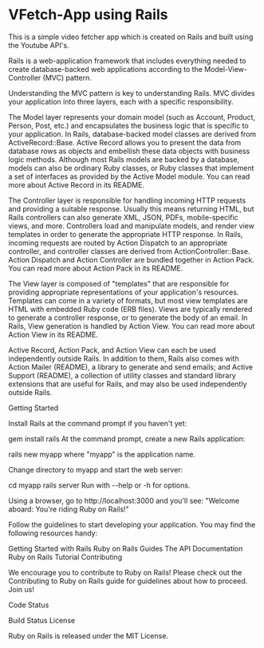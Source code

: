 VFetch-App using Rails
==========

This is a simple video fetcher app which is created on Rails and built using the Youtube API's.

Rails is a web-application framework that includes everything needed to create database-backed web applications according to the Model-View-Controller (MVC) pattern.

Understanding the MVC pattern is key to understanding Rails. MVC divides your application into three layers, each with a specific responsibility.

The Model layer represents your domain model (such as Account, Product, Person, Post, etc.) and encapsulates the business logic that is specific to your application. In Rails, database-backed model classes are derived from ActiveRecord::Base. Active Record allows you to present the data from database rows as objects and embellish these data objects with business logic methods. Although most Rails models are backed by a database, models can also be ordinary Ruby classes, or Ruby classes that implement a set of interfaces as provided by the Active Model module. You can read more about Active Record in its README.

The Controller layer is responsible for handling incoming HTTP requests and providing a suitable response. Usually this means returning HTML, but Rails controllers can also generate XML, JSON, PDFs, mobile-specific views, and more. Controllers load and manipulate models, and render view templates in order to generate the appropriate HTTP response. In Rails, incoming requests are routed by Action Dispatch to an appropriate controller, and controller classes are derived from ActionController::Base. Action Dispatch and Action Controller are bundled together in Action Pack. You can read more about Action Pack in its README.

The View layer is composed of "templates" that are responsible for providing appropriate representations of your application's resources. Templates can come in a variety of formats, but most view templates are HTML with embedded Ruby code (ERB files). Views are typically rendered to generate a controller response, or to generate the body of an email. In Rails, View generation is handled by Action View. You can read more about Action View in its README.

Active Record, Action Pack, and Action View can each be used independently outside Rails. In addition to them, Rails also comes with Action Mailer (README), a library to generate and send emails; and Active Support (README), a collection of utility classes and standard library extensions that are useful for Rails, and may also be used independently outside Rails.

Getting Started

Install Rails at the command prompt if you haven't yet:

gem install rails
At the command prompt, create a new Rails application:

rails new myapp
where "myapp" is the application name.

Change directory to myapp and start the web server:

cd myapp
rails server
Run with --help or -h for options.

Using a browser, go to http://localhost:3000 and you'll see: "Welcome aboard: You're riding Ruby on Rails!"

Follow the guidelines to start developing your application. You may find the following resources handy:

Getting Started with Rails
Ruby on Rails Guides
The API Documentation
Ruby on Rails Tutorial
Contributing

We encourage you to contribute to Ruby on Rails! Please check out the Contributing to Ruby on Rails guide for guidelines about how to proceed. Join us!

Code Status

Build Status
License

Ruby on Rails is released under the MIT License.
